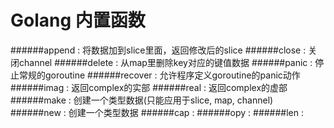 Golang 内置函数
================

######append 	: 将数据加到slice里面，返回修改后的slice
######close 	: 关闭channel
######delete 	: 从map里删除key对应的键值数据
######panic 	: 停止常规的goroutine
######recover	: 允许程序定义goroutine的panic动作
######imag		: 返回complex的实部
######real		: 返回complex的虚部
######make		: 创建一个类型数据(只能应用于slice, map, channel)
######new		  : 创建一个类型数据
######cap		  :
######opy		  :
######len		  :
